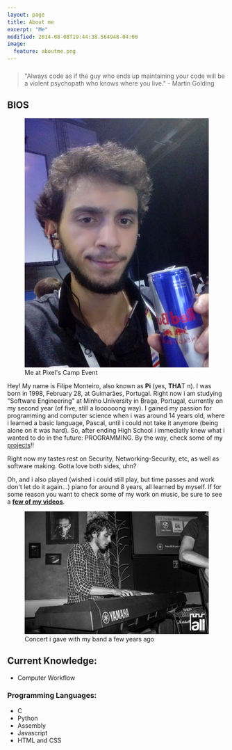 ```yaml
---
layout: page
title: About me
excerpt: "Me"
modified: 2014-08-08T19:44:38.564948-04:00
image:
  feature: aboutme.png
---
```


### 
> "Always code as if the guy who ends up maintaining your code will be a violent psychopath who knows where you live."   - Martin Golding


## BIOS

<figure>
	<img src="/images/myself.jpg" alt="image">
	<figcaption>Me at Pixel's Camp Event</figcaption>
</figure>

Hey!
My name is Filipe Monteiro, also known as **Pi** (yes, **THA**T π). I was born in 1998, February 28, at Guimarães, Portugal. Right now i am studying "Software Engineering" at Minho University in Braga, Portugal, currently on my second year (of five, still  a loooooong way). I gained my passion for programming and computer science when i was around 14 years old, where i learned a basic language, Pascal, until i could not take it anymore (being alone on it was hard). So, after ending High School i immediatly knew what i wanted to do in the future: PROGRAMMING.
By the way, check some of my [projects](https://github.com/pimonteiro?tab=repositories)!!


Right now my tastes rest on Security, Networking-Security, etc, as well as software making. Gotta love both sides, uhn?

Oh, and i also played (wished i could still play, but time passes and work don't let do it again...) piano for around 8 years, all learned by myself. If for some reason you want to check some of my work on music, be sure to see a [**few of my videos**](https://www.youtube.com/user/Pimonteiro1/videos/).

<figure>
	<img src="/images/meme.jpg" alt="image">
	<figcaption>Concert i gave with my band a few years ago</figcaption>
</figure>

## Current Knowledge:

* Computer Workflow

### Programming Languages:

* C
* Python
* Assembly
* Javascript
* HTML and CSS

<!-- [^1]: Example: *domain.com/category-name/post-title* -->
